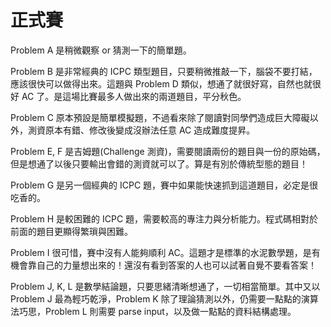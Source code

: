 # 正式賽

Problem A 是稍微觀察 or 猜測一下的簡單題。

Problem B 是非常經典的 ICPC 類型題目，只要稍微推敲一下，腦袋不要打結，應該很快可以做得出來。這題與 Problem D 類似，想通了就很好寫，自然也就很好 AC 了。是這場比賽最多人做出來的兩道題目，平分秋色。

Problem C 原本預設是簡單模擬題，不過看來除了閱讀對同學們造成巨大障礙以外，測資原本有錯、修改後變成沒辦法任意 AC 造成難度提昇。

Problem E, F 是吉姆題(Challenge 測資)，需要閱讀兩份的題目與一份的原始碼，但是想通了以後只要輸出會錯的測資就可以了。算是有別於傳統型態的題目！

Problem G 是另一個經典的 ICPC 題，賽中如果能快速抓到這道題目，必定是很吃香的。

Problem H 是較困難的 ICPC 題，需要較高的專注力與分析能力。程式碼相對於前面的題目更顯得繁瑣與困難。

Problem I 很可惜，賽中沒有人能夠順利 AC。這題才是標準的水泥數學題，是有機會靠自己的力量想出來的！還沒有看到答案的人也可以試著自覺不要看答案！

Problem J, K, L 是數學結論題，只要思緒清晰想通了，一切相當簡單。其中又以 Problem J 最為輕巧乾淨，Problem K 除了理論猜測以外，仍需要一點點的演算法巧思，Problem L 則需要 parse input，以及做一點點的資料結構處理。